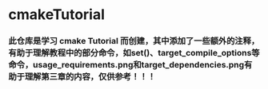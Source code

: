 # cmakeTutorial
### 此仓库是学习 cmake Tutorial 而创建，其中添加了一些额外的注释，有助于理解教程中的部分命令，如set()、target_compile_options等命令，usage_requirements.png和target_dependencies.png有助于理解第三章的内容，仅供参考！！！

